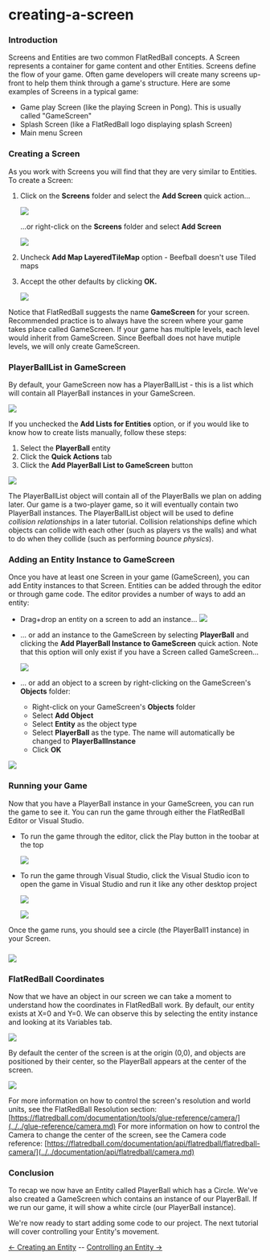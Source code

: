 # creating-a-screen

### Introduction

Screens and Entities are two common FlatRedBall concepts. A Screen represents a container for game content and other Entities. Screens define the flow of your game. Often game developers will create many screens up-front to help them think through a game's structure. Here are some examples of Screens in a typical game:

* Game play Screen (like the playing Screen in Pong). This is usually called "GameScreen"
* Splash Screen (like a FlatRedBall logo displaying splash Screen)
* Main menu Screen

### Creating a Screen

As you work with Screens you will find that they are very similar to Entities. To create a Screen:

1.  Click on the **Screens** folder and select the **Add Screen** quick action...

    ![](../../media/2022-01-img\_61d31425ed9b7.png)

    ...or right-click on the **Screens** folder and select **Add Screen**

    ![](../../media/2022-01-img\_61d314538a6f1.png)
2. Uncheck **Add Map LayeredTileMap** option - Beefball doesn't use Tiled maps
3.  Accept the other defaults by clicking **OK.**

    ![](../../media/2022-01-img\_61d3149d379e1.png)

Notice that FlatRedBall suggests the name **GameScreen** for your screen. Recommended practice is to always have the screen where your game takes place called GameScreen. If your game has multiple levels, each level would inherit from GameScreen. Since Beefball does not have mutiple levels, we will only create GameScreen.

### PlayerBallList in GameScreen

By default, your GameScreen now has a PlayerBallList - this is a list which will contain all PlayerBall instances in your GameScreen.

![](../../media/2022-01-img\_61d314ff1f447.png)

If you unchecked the **Add Lists for Entities** option, or if you would like to know how to create lists manually, follow these steps:

1. Select the **PlayerBall** entity
2. Click the **Quick Actions** tab
3. Click the **Add PlayerBall List to GameScreen** button

![](../../media/2022-01-img\_61d315ce2af22.png)

The PlayerBallList object will contain all of the PlayerBalls we plan on adding later. Our game is a two-player game, so it will eventually contain two PlayerBall instances. The PlayerBallList object will be used to define _collision relationships_ in a later tutorial. Collision relationships define which objects can collide with each other (such as players vs the walls) and what to do when they collide (such as performing _bounce physics_).

### Adding an Entity Instance to GameScreen

Once you have at least one Screen in your game (GameScreen), you can add Entity instances to that Screen. Entities can be added through the editor or through game code. The editor provides a number of ways to add an entity:

* Drag+drop an entity on a screen to add an instance... [![](../../media/2016-01-03\_08-28-03.gif)](../../media/2016-01-03\_08-28-03.gif)
*   ... or add an instance to the GameScreen by selecting **PlayerBall** and clicking the **Add PlayerBall Instance to GameScreen** quick action. Note that this option will only exist if you have a Screen called GameScreen...

    ![](../../media/2022-01-img\_61d3192850b6c.png)
* ... or add an object to a screen by right-clicking on the GameScreen's **Objects** folder:
  * Right-click on your GameScreen's **Objects** folder
  * Select **Add Object**
  * Select **Entity** as the object type
  * Select **PlayerBall** as the type. The name will automatically be changed to **PlayerBallInstance**
  * Click **OK**

![](../../media/2021-07-img\_60fda9a9b4a8b.png)

####

### Running your Game

Now that you have a PlayerBall instance in your GameScreen, you can run the game to see it. You can run the game through either the FlatRedBall Editor or Visual Studio.

*   To run the game through the editor, click the Play button in the toobar at the top

    ![](../../media/2022-01-img\_61d319bb3bbb3.png)
*   To run the game through Visual Studio, click the Visual Studio icon to open the game in Visual Studio and run it like any other desktop project

    ![](../../media/2022-01-img\_61d319d977080.png)

    ![](../../media/2020-07-img\_5f0a3e6ebc1a6.png)

Once the game runs, you should see a circle (the PlayerBall1 instance) in your Screen.

### ![](../../media/2020-07-img\_5f0a421234957.png)

### FlatRedBall Coordinates

Now that we have an object in our screen we can take a moment to understand how the coordinates in FlatRedBall work. By default, our entity exists at X=0 and Y=0. We can observe this by selecting the entity instance and looking at its Variables tab.

![](../../media/2023-09-img\_650449103c08d.png)

By default the center of the screen is at the origin (0,0), and objects are positioned by their center, so the PlayerBall appears at the center of the screen.

![](../../media/2023-09-img\_65044991b53a6.png)

For more information on how to control the screen's resolution and world units, see the FlatRedBall Resolution section: [https://flatredball.com/documentation/tools/glue-reference/camera/](../../glue-reference/camera.md) For more information on how to control the Camera to change the center of the screen, see the Camera code reference: [https://flatredball.com/documentation/api/flatredball/flatredball-camera/](../../documentation/api/flatredball/camera.md)

### Conclusion

To recap we now have an Entity called PlayerBall which has a Circle. We've also created a GameScreen which contains an instance of our PlayerBall. If we run our game, it will show a white circle (our PlayerBall instance).

We're now ready to start adding some code to our project. The next tutorial will cover controlling your Entity's movement.

[<- Creating an Entity](creating-an-entity.md) -- [Controlling an Entity ->](controlling-an-entity.md)

